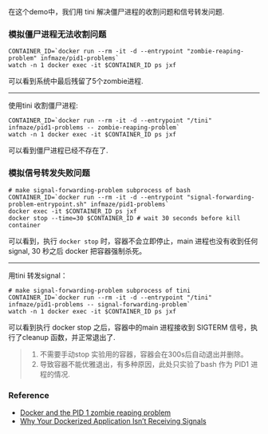 在这个demo中，我们用 tini 解决僵尸进程的收割问题和信号转发问题.
### 模拟僵尸进程无法收割问题
```
CONTAINER_ID=`docker run --rm -it -d --entrypoint "zombie-reaping-problem" infmaze/pid1-problems`
watch -n 1 docker exec -it $CONTAINER_ID ps jxf
```
可以看到系统中最后残留了5个zombie进程.

-------

使用tini 收割僵尸进程:
```
CONTAINER_ID=`docker run --rm -it -d --entrypoint "/tini" infmaze/pid1-problems -- zombie-reaping-problem`
watch -n 1 docker exec -it $CONTAINER_ID ps jxf
```
可以看到僵尸进程已经不存在了.

### 模拟信号转发失败问题

```
# make signal-forwarding-problem subprocess of bash
CONTAINER_ID=`docker run --rm -it -d --entrypoint "signal-forwarding-problem-entrypoint.sh" infmaze/pid1-problems`
docker exec -it $CONTAINER_ID ps jxf
docker stop --time=30 $CONTAINER_ID # wait 30 seconds before kill container
```

可以看到，执行 `docker stop` 时，容器不会立即停止，main 进程也没有收到任何signal, 30 秒之后 docker 把容器强制杀死。

----------
用tini 转发signal：
```
# make signal-forwarding-problem subprocess of tini
CONTAINER_ID=`docker run --rm -it -d --entrypoint "/tini" infmaze/pid1-problems -- signal-forwarding-problem`
watch -n 1 docker exec -it $CONTAINER_ID ps jxf
```

可以看到执行 docker stop 之后，容器中的main 进程接收到 SIGTERM 信号，执行了cleanup 函数，并正常退出了.

> 1. 不需要手动stop 实验用的容器，容器会在300s后自动退出并删除。
> 1. 导致容器不能优雅退出，有多种原因，此处只实验了bash 作为 PID1 进程的情况.

### Reference
- [Docker and the PID 1 zombie reaping problem](https://blog.phusion.nl/2015/01/20/docker-and-the-pid-1-zombie-reaping-problem/)
- [Why Your Dockerized Application Isn’t Receiving Signals](https://hynek.me/articles/docker-signals/)
